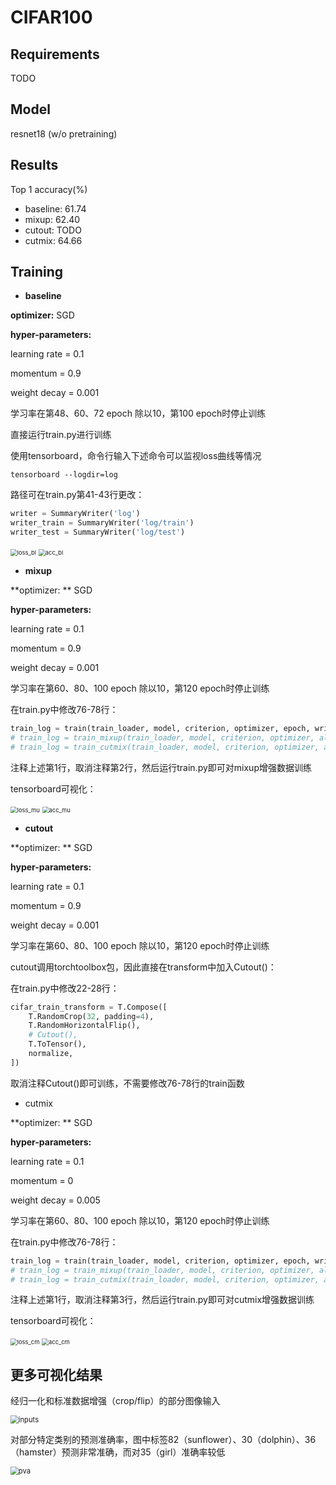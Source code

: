 # CIFAR100

## Requirements

TODO

## Model

resnet18 (w/o pretraining)

## Results

Top 1 accuracy(%)

- baseline:  61.74
- mixup: 62.40
- cutout: TODO
- cutmix: 64.66

## Training

- **baseline**

**optimizer:** SGD

**hyper-parameters:**

learning rate = 0.1

momentum = 0.9

weight decay = 0.001

学习率在第48、60、72 epoch 除以10，第100 epoch时停止训练



直接运行train.py进行训练

使用tensorboard，命令行输入下述命令可以监视loss曲线等情况

```
tensorboard --logdir=log
```

路径可在train.py第41-43行更改：

```python
writer = SummaryWriter('log')
writer_train = SummaryWriter('log/train')
writer_test = SummaryWriter('log/test')
```

<img src="CIFAR100\figures\loss_bl.png" alt="loss_bl" style="zoom: 67%;" /> <img src="CIFAR100\figures\acc_bl.png" alt="acc_bl" style="zoom:67%;" />



- **mixup**

**optimizer: ** SGD

**hyper-parameters:**

learning rate = 0.1

momentum = 0.9

weight decay = 0.001

学习率在第60、80、100 epoch 除以10，第120 epoch时停止训练



在train.py中修改76-78行：

```python
train_log = train(train_loader, model, criterion, optimizer, epoch, writer_train)
# train_log = train_mixup(train_loader, model, criterion, optimizer, alpha, epoch, writer_train)
# train_log = train_cutmix(train_loader, model, criterion, optimizer, alpha, prob, epoch, writer_train)
```

注释上述第1行，取消注释第2行，然后运行train.py即可对mixup增强数据训练

tensorboard可视化：

<img src="CIFAR100\figures\loss_mu.png" alt="loss_mu" style="zoom:67%;" /> <img src="CIFAR100\figures\acc_mu.png" alt="acc_mu" style="zoom:67%;" /> 

  

- **cutout**

**optimizer: ** SGD

**hyper-parameters:**

learning rate = 0.1

momentum = 0.9

weight decay = 0.001

学习率在第60、80、100 epoch 除以10，第120 epoch时停止训练



cutout调用torchtoolbox包，因此直接在transform中加入Cutout()：

在train.py中修改22-28行：

```python
cifar_train_transform = T.Compose([
    T.RandomCrop(32, padding=4),
    T.RandomHorizontalFlip(),
    # Cutout(),
    T.ToTensor(),
    normalize,
])
```

取消注释Cutout()即可训练，不需要修改76-78行的train函数



- cutmix

**optimizer: ** SGD

**hyper-parameters:**

learning rate = 0.1

momentum = 0

weight decay = 0.005

学习率在第60、80、100 epoch 除以10，第120 epoch时停止训练



在train.py中修改76-78行：

```python
train_log = train(train_loader, model, criterion, optimizer, epoch, writer_train)
# train_log = train_mixup(train_loader, model, criterion, optimizer, alpha, epoch, writer_train)
# train_log = train_cutmix(train_loader, model, criterion, optimizer, alpha, prob, epoch, writer_train)
```

注释上述第1行，取消注释第3行，然后运行train.py即可对cutmix增强数据训练

tensorboard可视化：

<img src="CIFAR100\figures\loss_cm.png" alt="loss_cm" style="zoom:67%;" /> <img src="CIFAR100\figures\acc_cm.png" alt="acc_cm" style="zoom:67%;" /> 



## 更多可视化结果

经归一化和标准数据增强（crop/flip）的部分图像输入

<img src="CIFAR100\figures\inputs.png" alt="inputs" style="zoom:80%;" /> 



对部分特定类别的预测准确率，图中标签82（sunflower）、30（dolphin）、36（hamster）预测非常准确，而对35（girl）准确率较低

<img src="CIFAR100\figures\pva.png" alt="pva" style="zoom:80%;" />  

